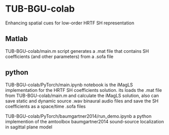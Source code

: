 # TUB-BGU-colab
Enhancing spatial cues for low-order HRTF SH representation

## Matlab
TUB-BGU-colab/main.m script generates a .mat file that contains SH coefficients (and other parameters) from a .sofa file

## python
TUB-BGU-colab/PyTorch/main.ipynb notebook is the iMagLS implementation for the HRTF SH coefficients solution. its loads the .mat file from TUB-BGU-colab/main.m and calculate the iMagLS solution, also can save static and dynamic source .wav binaural audio files and save the SH coefficients as a space/time .sofa files

TUB-BGU-colab/PyTorch/baumgartner2014/run_demo.ipynb a python implemention of the amtoolbox baumgartner2014 sound-source localization in sagittal plane model
